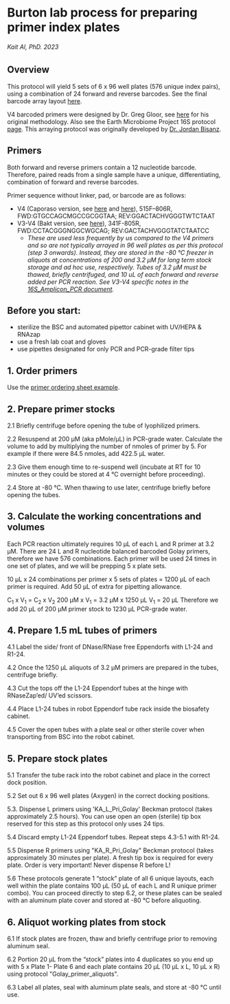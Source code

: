 # Burton lab process for preparing primer index plates
###### Kait Al, PhD. 2023


## Overview
This protocol will yield 5 sets of 6 x 96 well plates (576 unique index pairs), using a combination of 24 forward and reverse barcodes. See the final barcode array layout [here](../Amplicon_SOPs/V4_primers_GolayBarcodes_Plates.xlsx).

V4 barcoded primers were designed by Dr. Greg Gloor, see [here](https://github.com/ggloor/miseq_bin/blob/master/Illumina_SOP.pdf) for his original methodology.
Also see the Earth Microbiome Project 16S protocol [page](https://earthmicrobiome.org/protocols-and-standards/16s/).
This arraying protocol was originally developed by [Dr. Jordan Bisanz](https://github.com/jbisanz).


## Primers

Both forward and reverse primers contain a 12 nucleotide barcode. Therefore, paired reads from a single sample have a unique, differentiating, combination of forward and reverse barcodes.

Primer sequence without linker, pad, or barcode are as follows:
* V4 (Caporaso version, see [here](https://doi.org/10.1073/pnas.1000080107) and [here](https://doi.org/10.1038/ismej.2012.8)), 515F–806R, FWD:GTGCCAGCMGCCGCGGTAA; REV:GGACTACHVGGGTWTCTAAT
* V3-V4 (Bakt version, see [here](https://doi.org/10.1038/ismej.2011.41)), 341F-805R, FWD:CCTACGGGNGGCWGCAG; REV:GACTACHVGGGTATCTAATCC
    * *These are used less frequently by us compared to the V4 primers and so are not typically arrayed in 96 well plates as per this protocol (step 3 onwards). Instead, they are stored in the -80 °C freezer in aliquots at concentrations of 200 and 3.2 μM for long term stock storage and ad hoc use, respectively. Tubes of 3.2 μM must be thawed, briefly centrifuged, and 10 uL of each forward and reverse added per PCR reaction. See V3-V4 specific notes in the [16S_Amplicon_PCR document](3_16S_amplicon_PCR.md).*


## Before you start: 
* sterilize the BSC and automated pipettor cabinet with UV/HEPA & RNAzap
* use a fresh lab coat and gloves
* use pipettes designated for only PCR and PCR-grade filter tips


## 1. Order primers

Use the [primer ordering sheet example](../Amplicon_SOPs/Golay_indexed_primers_ordering_template.xlsx). 

## 2. Prepare primer stocks

2.1 Briefly centrifuge before opening the tube of lyophilized primers. 

2.2 Resuspend at 200 μM (aka pMole/μL) in PCR-grade water. Calculate the volume to add by multiplying the number of nmoles of primer by 5. For example if there were 84.5 nmoles, add 422.5 μL water.

2.3 Give them enough time to re-suspend well (incubate at RT for 10 minutes or they could be stored at 4 °C overnight before proceeding).

2.4 Store at -80 °C. When thawing to use later, centrifuge briefly before opening the tubes.

## 3. Calculate the working concentrations and volumes

Each PCR reaction ultimately requires 10 μL of each L and R primer at 3.2 μM. There are 24 L and R nucleotide balanced barcoded Golay primers, therefore we have 576 combinations. Each primer will be used 24 times in one set of plates, and we will be prepping 5 x plate sets.

10 μL x 24 combinations per primer x 5 sets of plates = 1200 μL of each primer is required. Add 50 μL of extra for pipetting allowance. 

C<sub>1</sub> x V<sub>1</sub> = C<sub>2</sub> x V<sub>2</sub>
200 μM x V<sub>1</sub> = 3.2 μM x 1250 μL
V<sub>1</sub> = 20 μL
Therefore we add 20 μL of 200 μM primer stock to 1230 μL PCR-grade water.

## 4. Prepare 1.5 mL tubes of primers

4.1 Label the side/ front of DNase/RNase free Eppendorfs with L1-24 and R1-24.

4.2 Once the 1250 µL aliquots of 3.2 µM primers are prepared in the tubes, centrifuge briefly.

4.3 Cut the tops off the L1-24 Eppendorf tubes at the hinge with RNaseZap’ed/ UV’ed scissors.

4.4 Place L1-24 tubes in robot Eppendorf tube rack inside the biosafety cabinet.

4.5 Cover the open tubes with a plate seal or other sterile cover when transporting from BSC into the robot cabinet.

## 5. Prepare stock plates

5.1 Transfer the tube rack into the robot cabinet and place in the correct dock position.

5.2 Set out 6 x 96 well plates (Axygen) in the correct docking positions.

5.3. Dispense L primers using 'KA_L_Pri_Golay' Beckman protocol (takes approximately 2.5 hours). You can use open an open (sterile) tip box reserved for this step as this protocol only uses 24 tips.

5.4 Discard empty L1-24 Eppendorf tubes. Repeat steps 4.3-5.1 with R1-24.

5.5 Dispense R primers using "KA_R_Pri_Golay" Beckman protocol (takes approximately 30 minutes per plate). A fresh tip box is required for every plate. Order is very important! Never dispense R before L!

5.6 These protocols generate 1 “stock” plate of all 6 unique layouts, each well within the plate contains 100 µL (50 µL of each L and R unique primer combo). You can proceed directly to step 6.2, or these plates can be sealed with an aluminum plate cover and stored at -80 °C before aliquoting.

## 6. Aliquot working plates from stock

6.1 If stock plates are frozen, thaw and briefly centrifuge prior to removing aluminum seal.

6.2 Portion 20 µL from the “stock” plates into 4 duplicates so you end up with 5 x Plate 1- Plate 6 and each plate contains 20 µL (10 µL x  L, 10 µL x R) using protocol "Golay_primer_aliquots".

6.3 Label all plates, seal with aluminum plate seals, and store at -80 °C until use.
